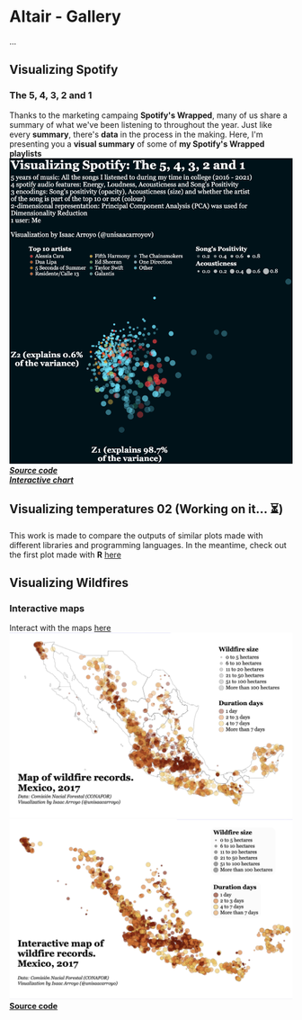 # Altair - Gallery
...
## Visualizing Spotify
### The 5, 4, 3, 2 and 1
Thanks to the marketing campaing **Spotify's Wrapped**, many of us share a summary of what we've been listening 
to throughout the year. Just like every **summary**, there's **data** in the process in the making. Here, I'm 
presenting you a **visual summary** of some of **my Spotify's Wrapped playlists**
![Visualizing Spotify 01-01](./visualizing_spotify/images/visualizing_spotify_01-01_pca.png)
[**_Source code_**](https://github.com/isaacarroyov/data_visualization_practice/blob/master/Altair/visualizing_spotify/visualizing_spotify_01-01_pca.ipynb)  
[_**Interactive chart**_](https://datapane.com/u/unisaacarroyov/reports/E7Pwzy3/visualizing-spotify-the-5-4-3-2-and-1/)

## Visualizing temperatures 02 (Working on it... :hourglass_flowing_sand:)
This work is made to compare the outputs of similar plots made with different libraries and programming languages.
In the meantime, check out the first plot made with **R** [here](https://github.com/isaacarroyov/data_visualization_practice/tree/master/R#visualizing-temperatures-01)

## Visualizing Wildfires
### Interactive maps
Interact with the maps [here](https://datapane.com/u/unisaacarroyov/reports/VkBgrZA/visualizing-wildfires-01/)
![states mexico](./../Altair/visualizing_wildfires/images/visualizing_wildfires_python_states_points.png)
![interactive points](./../Altair/visualizing_wildfires/images/visualizing_wildfires_python_interactive_points.png)
[**Source code**](https://github.com/isaacarroyov/data_visualization_practice/blob/master/Altair/visualizing_wildfires/visualizing_wildfires_01.ipynb)
